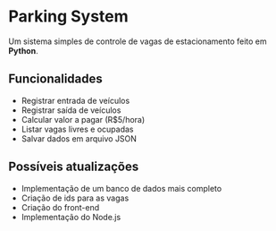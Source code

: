 # Parking System 

Um sistema simples de controle de vagas de estacionamento feito em **Python**.

## Funcionalidades
- Registrar entrada de veículos
- Registrar saída de veículos
- Calcular valor a pagar (R$5/hora)
- Listar vagas livres e ocupadas
- Salvar dados em arquivo JSON

## Possíveis atualizações
- Implementação de um banco de dados mais completo
- Criação de ids para as vagas
- Criação do front-end
- Implementação do Node.js

